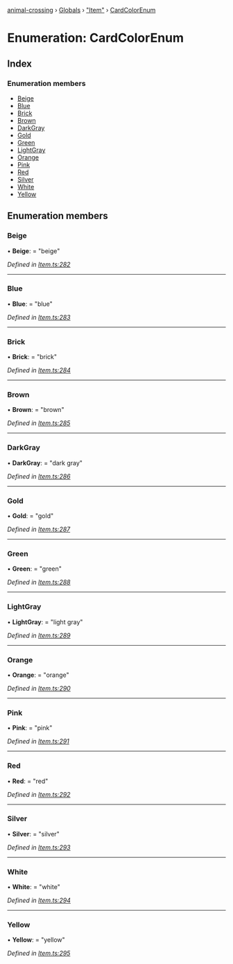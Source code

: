 [animal-crossing](../README.md) › [Globals](../globals.md) › ["Item"](../modules/_item_.md) › [CardColorEnum](_item_.cardcolorenum.md)

# Enumeration: CardColorEnum

## Index

### Enumeration members

* [Beige](_item_.cardcolorenum.md#beige)
* [Blue](_item_.cardcolorenum.md#blue)
* [Brick](_item_.cardcolorenum.md#brick)
* [Brown](_item_.cardcolorenum.md#brown)
* [DarkGray](_item_.cardcolorenum.md#darkgray)
* [Gold](_item_.cardcolorenum.md#gold)
* [Green](_item_.cardcolorenum.md#green)
* [LightGray](_item_.cardcolorenum.md#lightgray)
* [Orange](_item_.cardcolorenum.md#orange)
* [Pink](_item_.cardcolorenum.md#pink)
* [Red](_item_.cardcolorenum.md#red)
* [Silver](_item_.cardcolorenum.md#silver)
* [White](_item_.cardcolorenum.md#white)
* [Yellow](_item_.cardcolorenum.md#yellow)

## Enumeration members

###  Beige

• **Beige**: = "beige"

*Defined in [Item.ts:282](https://github.com/Norviah/animal-crossing/blob/c9eb585/module/types/Item.ts#L282)*

___

###  Blue

• **Blue**: = "blue"

*Defined in [Item.ts:283](https://github.com/Norviah/animal-crossing/blob/c9eb585/module/types/Item.ts#L283)*

___

###  Brick

• **Brick**: = "brick"

*Defined in [Item.ts:284](https://github.com/Norviah/animal-crossing/blob/c9eb585/module/types/Item.ts#L284)*

___

###  Brown

• **Brown**: = "brown"

*Defined in [Item.ts:285](https://github.com/Norviah/animal-crossing/blob/c9eb585/module/types/Item.ts#L285)*

___

###  DarkGray

• **DarkGray**: = "dark gray"

*Defined in [Item.ts:286](https://github.com/Norviah/animal-crossing/blob/c9eb585/module/types/Item.ts#L286)*

___

###  Gold

• **Gold**: = "gold"

*Defined in [Item.ts:287](https://github.com/Norviah/animal-crossing/blob/c9eb585/module/types/Item.ts#L287)*

___

###  Green

• **Green**: = "green"

*Defined in [Item.ts:288](https://github.com/Norviah/animal-crossing/blob/c9eb585/module/types/Item.ts#L288)*

___

###  LightGray

• **LightGray**: = "light gray"

*Defined in [Item.ts:289](https://github.com/Norviah/animal-crossing/blob/c9eb585/module/types/Item.ts#L289)*

___

###  Orange

• **Orange**: = "orange"

*Defined in [Item.ts:290](https://github.com/Norviah/animal-crossing/blob/c9eb585/module/types/Item.ts#L290)*

___

###  Pink

• **Pink**: = "pink"

*Defined in [Item.ts:291](https://github.com/Norviah/animal-crossing/blob/c9eb585/module/types/Item.ts#L291)*

___

###  Red

• **Red**: = "red"

*Defined in [Item.ts:292](https://github.com/Norviah/animal-crossing/blob/c9eb585/module/types/Item.ts#L292)*

___

###  Silver

• **Silver**: = "silver"

*Defined in [Item.ts:293](https://github.com/Norviah/animal-crossing/blob/c9eb585/module/types/Item.ts#L293)*

___

###  White

• **White**: = "white"

*Defined in [Item.ts:294](https://github.com/Norviah/animal-crossing/blob/c9eb585/module/types/Item.ts#L294)*

___

###  Yellow

• **Yellow**: = "yellow"

*Defined in [Item.ts:295](https://github.com/Norviah/animal-crossing/blob/c9eb585/module/types/Item.ts#L295)*
